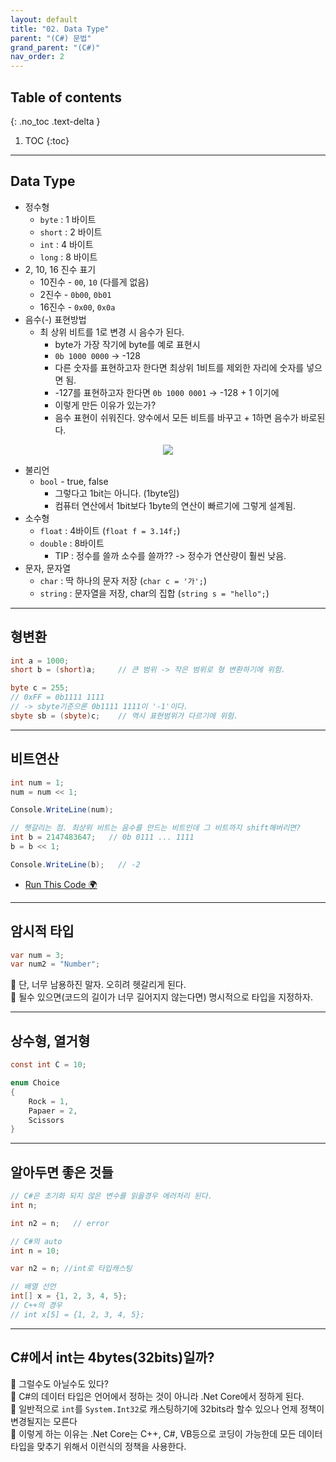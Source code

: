 ```yaml
---
layout: default
title: "02. Data Type"
parent: "(C#) 문법"
grand_parent: "(C#)"
nav_order: 2
---
```


## Table of contents
{: .no_toc .text-delta }

1. TOC
{:toc}

---

## Data Type

* 정수형
    * `byte` : 1 바이트
    * `short` : 2 바이트
    * `int` : 4 바이트
    * `long` : 8 바이트
* 2, 10, 16 진수 표기
    * 10진수 - `00`, `10` (다를게 없음)
    * 2진수 - `0b00`, `0b01`
    * 16진수 - `0x00`, `0x0a`
* 음수(-) 표현방법
    * 최 상위 비트를 1로 변경 시 음수가 된다.
        * byte가 가장 작기에 byte를 예로 표현시
        * `0b 1000 0000` -> -128
        * 다른 숫자를 표현하고자 한다면 최상위 1비트를 제외한 자리에 숫자를 넣으면 됨.
        * -127를 표현하고자 한다면 `0b 1000 0001` -> -128 + 1 이기에
        * 이렇게 만든 이유가 있는가?
        * 음수 표현이 쉬워진다. 양수에서 모든 비트를 바꾸고 + 1하면 음수가 바로된다.

<p align="center">
  <img src="https://taehyungs-programming-blog.github.io/blog/assets/images/csharp/csharp/csharp-1-1.png"/>
</p>

* 불리언
    * `bool` - true, false 
        * 그렇다고 1bit는 아니다. (1byte임)
        * 컴퓨터 연산에서 1bit보다 1byte의 연산이 빠르기에 그렇게 설계됨.
* 소수형
    * `float` : 4바이트 (`float f = 3.14f;`)
    * `double` : 8바이트
        * TIP : 정수를 쓸까 소수를 쓸까?? -> 정수가 연산량이 훨씬 낮음.
* 문자, 문자열
    * `char` : 딱 하나의 문자 저장 (`char c = '가';`)
    * `string` : 문자열을 저장, char의 집합 (`string s = "hello";`)

---

## 형변환

```csharp
int a = 1000;
short b = (short)a;     // 큰 범위 -> 작은 범위로 형 변환하기에 위험.

byte c = 255;
// 0xFF = 0b1111 1111
// -> sbyte기준으론 0b1111 1111이 '-1'이다.
sbyte sb = (sbyte)c;    // 역시 표현범위가 다르기에 위험.
```

---

## 비트연산

```csharp
int num = 1;
num = num << 1;

Console.WriteLine(num);

// 헷갈리는 점. 최상위 비트는 음수를 만드는 비트인데 그 비트까지 shift해버리면?
int b = 2147483647;   // 0b 0111 ... 1111
b = b << 1;

Console.WriteLine(b);   // -2
```

* [Run This Code 🌍](https://ideone.com/zPRDpW)

---

## 암시적 타입

```csharp
var num = 3;
var num2 = "Number";
```

👑 단, 너무 남용하진 말자. 오히려 헷갈리게 된다.<br>
👑 될수 있으면(코드의 길이가 너무 길어지지 않는다면) 명시적으로 타입을 지정하자.

---

## 상수형, 열거형

```csharp
const int C = 10;
```

```csharp
enum Choice
{
    Rock = 1,
    Papaer = 2,
    Scissors
}
```

---

## 알아두면 좋은 것들

```csharp
// C#은 초기화 되지 않은 변수를 읽을경우 에러처리 된다.
int n;

int n2 = n;   // error
```

```csharp
// C#의 auto
int n = 10;

var n2 = n; //int로 타입캐스팅
```

```csharp
// 배열 선언
int[] x = {1, 2, 3, 4, 5};
// C++의 경우
// int x[5] = {1, 2, 3, 4, 5};
```

---

## C#에서 int는 4bytes(32bits)일까?

🎈 그럴수도 아닐수도 있다?<br>
🎈 C#의 데이터 타입은 언어에서 정하는 것이 아니라 .Net Core에서 정하게 된다.<br>
🎈 일반적으로 `int`를 `System.Int32`로 캐스팅하기에 32bits라 할수 있으나 언제 정책이 변경될지는 모른다<br>
🎈 이렇게 하는 이유는 .Net Core는 C++, C#, VB등으로 코딩이 가능한데 모든 데이터 타입을 맞추기 위해서 이런식의 정책을 사용한다.


